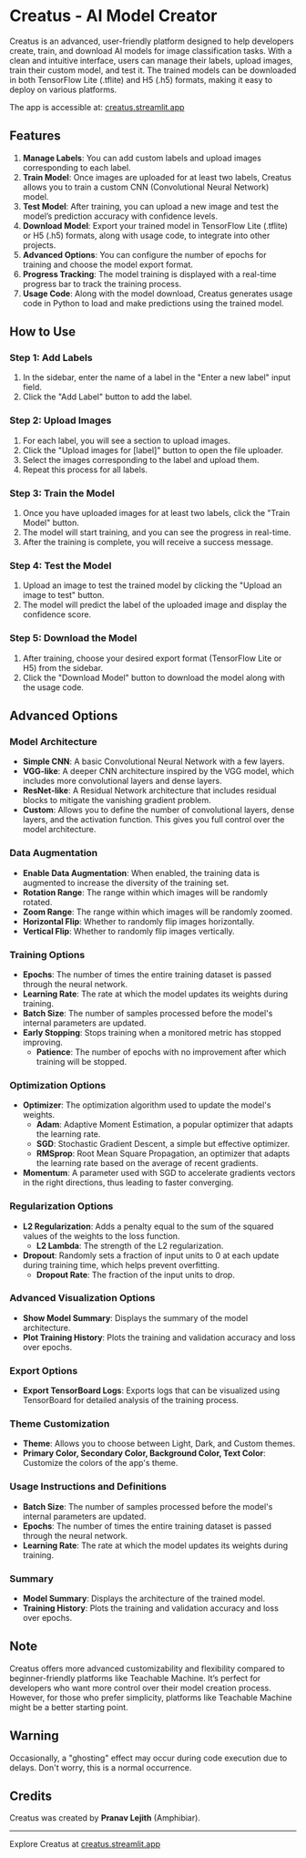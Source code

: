 # Creatus - AI Model Creator

Creatus is an advanced, user-friendly platform designed to help developers create, train, and download AI models for image classification tasks. With a clean and intuitive interface, users can manage their labels, upload images, train their custom model, and test it. The trained models can be downloaded in both TensorFlow Lite (.tflite) and H5 (.h5) formats, making it easy to deploy on various platforms.

The app is accessible at: [creatus.streamlit.app](https://creatus.streamlit.app)

## Features
1. **Manage Labels**: You can add custom labels and upload images corresponding to each label.
2. **Train Model**: Once images are uploaded for at least two labels, Creatus allows you to train a custom CNN (Convolutional Neural Network) model.
3. **Test Model**: After training, you can upload a new image and test the model’s prediction accuracy with confidence levels.
4. **Download Model**: Export your trained model in TensorFlow Lite (.tflite) or H5 (.h5) formats, along with usage code, to integrate into other projects.
5. **Advanced Options**: You can configure the number of epochs for training and choose the model export format.
6. **Progress Tracking**: The model training is displayed with a real-time progress bar to track the training process.
7. **Usage Code**: Along with the model download, Creatus generates usage code in Python to load and make predictions using the trained model.

## How to Use

### Step 1: Add Labels
1. In the sidebar, enter the name of a label in the "Enter a new label" input field.
2. Click the "Add Label" button to add the label.

### Step 2: Upload Images
1. For each label, you will see a section to upload images.
2. Click the "Upload images for [label]" button to open the file uploader.
3. Select the images corresponding to the label and upload them.
4. Repeat this process for all labels.

### Step 3: Train the Model
1. Once you have uploaded images for at least two labels, click the "Train Model" button.
2. The model will start training, and you can see the progress in real-time.
3. After the training is complete, you will receive a success message.

### Step 4: Test the Model
1. Upload an image to test the trained model by clicking the "Upload an image to test" button.
2. The model will predict the label of the uploaded image and display the confidence score.

### Step 5: Download the Model
1. After training, choose your desired export format (TensorFlow Lite or H5) from the sidebar.
2. Click the "Download Model" button to download the model along with the usage code.

## Advanced Options

### Model Architecture

- **Simple CNN**: A basic Convolutional Neural Network with a few layers.
- **VGG-like**: A deeper CNN architecture inspired by the VGG model, which includes more convolutional layers and dense layers.
- **ResNet-like**: A Residual Network architecture that includes residual blocks to mitigate the vanishing gradient problem.
- **Custom**: Allows you to define the number of convolutional layers, dense layers, and the activation function. This gives you full control over the model architecture.

### Data Augmentation

- **Enable Data Augmentation**: When enabled, the training data is augmented to increase the diversity of the training set.
- **Rotation Range**: The range within which images will be randomly rotated.
- **Zoom Range**: The range within which images will be randomly zoomed.
- **Horizontal Flip**: Whether to randomly flip images horizontally.
- **Vertical Flip**: Whether to randomly flip images vertically.

### Training Options

- **Epochs**: The number of times the entire training dataset is passed through the neural network.
- **Learning Rate**: The rate at which the model updates its weights during training.
- **Batch Size**: The number of samples processed before the model's internal parameters are updated.
- **Early Stopping**: Stops training when a monitored metric has stopped improving.
  - **Patience**: The number of epochs with no improvement after which training will be stopped.

### Optimization Options

- **Optimizer**: The optimization algorithm used to update the model's weights.
  - **Adam**: Adaptive Moment Estimation, a popular optimizer that adapts the learning rate.
  - **SGD**: Stochastic Gradient Descent, a simple but effective optimizer.
  - **RMSprop**: Root Mean Square Propagation, an optimizer that adapts the learning rate based on the average of recent gradients.
- **Momentum**: A parameter used with SGD to accelerate gradients vectors in the right directions, thus leading to faster converging.

### Regularization Options

- **L2 Regularization**: Adds a penalty equal to the sum of the squared values of the weights to the loss function.
  - **L2 Lambda**: The strength of the L2 regularization.
- **Dropout**: Randomly sets a fraction of input units to 0 at each update during training time, which helps prevent overfitting.
  - **Dropout Rate**: The fraction of the input units to drop.

### Advanced Visualization Options

- **Show Model Summary**: Displays the summary of the model architecture.
- **Plot Training History**: Plots the training and validation accuracy and loss over epochs.

### Export Options

- **Export TensorBoard Logs**: Exports logs that can be visualized using TensorBoard for detailed analysis of the training process.

### Theme Customization

- **Theme**: Allows you to choose between Light, Dark, and Custom themes.
- **Primary Color, Secondary Color, Background Color, Text Color**: Customize the colors of the app's theme.

### Usage Instructions and Definitions

- **Batch Size**: The number of samples processed before the model's internal parameters are updated.
- **Epochs**: The number of times the entire training dataset is passed through the neural network.
- **Learning Rate**: The rate at which the model updates its weights during training.

### Summary

- **Model Summary**: Displays the architecture of the trained model.
- **Training History**: Plots the training and validation accuracy and loss over epochs.

## Note

Creatus offers more advanced customizability and flexibility compared to beginner-friendly platforms like Teachable Machine. It’s perfect for developers who want more control over their model creation process. However, for those who prefer simplicity, platforms like Teachable Machine might be a better starting point.

## Warning

Occasionally, a "ghosting" effect may occur during code execution due to delays. Don't worry, this is a normal occurrence.

## Credits

Creatus was created by **Pranav Lejith** (Amphibiar).

---

Explore Creatus at [creatus.streamlit.app](https://creatus.streamlit.app)
